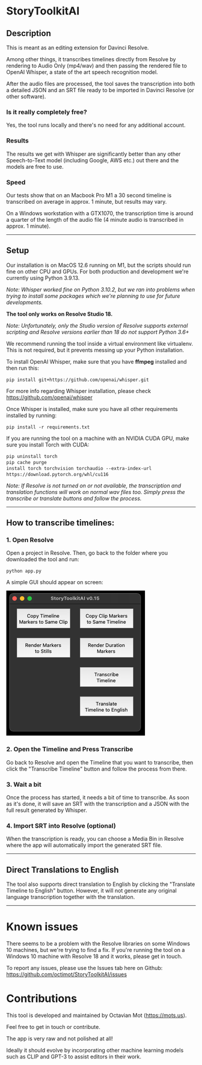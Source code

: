# StoryToolkitAI

## Description

This is meant as an editing extension for Davinci Resolve. 

Among other things, it transcribes timelines directly from Resolve by rendering to Audio Only (mp4/wav) and then passing the rendered file to OpenAI Whisper, a state of the art speech recognition model. 

After the audio files are processed, the tool saves the transcription into both a detailed JSON and an SRT file ready to be imported in Davinci Resolve (or other software).

### Is it really completely free?
Yes, the tool runs locally and there's no need for any additional account.

### Results
The results we get with Whisper are significantly better than any other Speech-to-Text model (including Google, AWS etc.) out there and the models are free to use.

### Speed
Our tests show that on an Macbook Pro M1 a 30 second timeline is transcribed on average in approx. 1 minute, but results may vary.

On a Windows workstation with a GTX1070, the transcription time is around a quarter of the length of the audio file (4 minute audio is transcribed in approx. 1 minute).

---

## Setup

Our installation is on MacOS 12.6 running on M1, but the scripts should run fine on other CPU and GPUs. For both production and development we're currently using Python 3.9.13. 

_Note: Whisper worked fine on Python 3.10.2, but we ran into problems when trying to install some packages which we're planning to use for future developments._

**The tool only works on Resolve Studio 18.**

_Note: Unfortunately, only the Studio version of Resolve supports external scripting and Resolve versions earlier than 18 do not support Python 3.6+_

We recommend running the tool inside a virtual environment like virtualenv. This is not required, but it prevents messing up your Python installation.

To install OpenAI Whisper, make sure that you have **ffmpeg** installed and then run this:

    pip install git+https://github.com/openai/whisper.git 

For more info regarding Whisper installation, please check https://github.com/openai/whisper 

Once Whisper is installed, make sure you have all other requirements installed by running:

    pip install -r requirements.txt

If you are running the tool on a machine with an NVIDIA CUDA GPU, make sure you install Torch with CUDA:

    pip uninstall torch
    pip cache purge
    install torch torchvision torchaudio --extra-index-url https://download.pytorch.org/whl/cu116

_Note: If Resolve is not turned on or not available, the transcription and translation functions will work on normal wav 
files too. Simply press the transcribe or translate buttons and follow the process._

---

## How to transcribe timelines:

### 1. Open Resolve
Open a project in Resolve. Then, go back to the folder where you downloaded the tool and run:
    
    python app.py

A simple GUI should appear on screen:

![StoryToolkitAI GUI](help/StoryToolkitAI_GUI.png)

### 2. Open the Timeline and Press Transcribe 

Go back to Resolve and open the Timeline that you want to transcribe, then click the "Transcribe Timeline" button and follow the process from there.

### 3. Wait a bit

Once the process has started, it needs a bit of time to transcribe. As soon as it's done, it will save an SRT with the transcription and a JSON with the full result generated by Whisper.

### 4. Import SRT into Resolve (optional)
When the transcription is ready, you can choose a Media Bin in Resolve where the app will automatically import the generated SRT file. 

---

## Direct Translations to English
The tool also supports direct translation to English by clicking the "Translate Timeline to English" button. However, it will not generate any original language transcription together with the translation.

---

# Known issues
There seems to be a problem with the Resolve libraries on some Windows 10 machines, but we're trying to find a fix.
If you're running the tool on a Windows 10 machine with Resolve 18 and it works, please get in touch.

To report any issues, please use the Issues tab here on Github: https://github.com/octimot/StoryToolkitAI/issues

# Contributions
This tool is developed and maintained by Octavian Mot (https://mots.us).

Feel free to get in touch or contribute.

The app is very raw and not polished at all!

Ideally it should evolve by incorporating other machine learning models such as CLIP and GPT-3 to assist editors in their work.